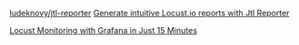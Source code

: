 [ludeknovy/jtl-reporter](https://github.com/ludeknovy/jtl-reporter#installation-steps)
[Generate intuitive Locust.io reports with Jtl Reporter](https://medium.com/@novyludek/generate-intuitive-locust-io-reports-with-jtl-reporter-c40c71913d64)

[Locust Monitoring with Grafana in Just 15 Minutes](https://www.blazemeter.com/blog/locust-monitoring-with-grafana-in-just-fifteen-minutes)